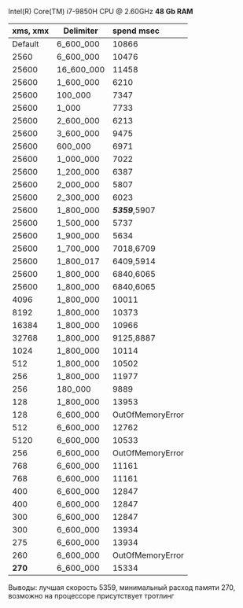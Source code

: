 Intel(R) Core(TM) i7-9850H CPU @ 2.60GHz  **48 Gb RAM**


| xms, xmx | Delimiter   | spend msec       |
|----------|-------------|:-----------------|
| Default  | 6_600_000   | 10866            |
| 2560     | 6_600_000   | 10476            |
| 25600    | 16_600_000  | 11458            |
| 25600    | 1_600_000   | 6210             |
| 25600    | 100_000     | 7347             |
| 25600    | 1_000       | 7733             |
| 25600    | 2_600_000   | 6213             |
| 25600    | 3_600_000   | 9475             |
| 25600    | 600_000     | 6971             |
| 25600    | 1_000_000   | 7022             |
| 25600    | 1_200_000   | 6387             |
| 25600    | 2_000_000   | 5807             |
| 25600    | 2_300_000   | 6023             |
| 25600    | 1_800_000   | ***5359***,5907  | 
| 25600    | 1_500_000   | 5737             |
| 25600    | 1_900_000   | 5634             |
| 25600    | 1_700_000   | 7018,6709        |
| 25600    | 1_800_017   | 6409,5914        |
| 25600    | 1_800_000   | 6840,6065        |
| 25600    | 1_800_000   | 6840,6065        |
| 4096     | 1_800_000   | 10011            |
| 8192     | 1_800_000   | 10373            |
| 16384    | 1_800_000   | 10966            |
| 32768    | 1_800_000   | 9125,8887        | 
| 1024     | 1_800_000   | 10114            | 
| 512      | 1_800_000   | 10502            | 
| 256      | 1_800_000   | 11977            | 
| 256      | 180_000     | 9889             | 
| 128      | 1_800_000   | 13953            | 
| 128      | 6_600_000   | OutOfMemoryError | 
| 512      | 6_600_000   | 12762            | 
| 5120     | 6_600_000   | 10533            | 
| 256      | 6_600_000   | OutOfMemoryError | 
| 768      | 6_600_000   | 11161            | 
| 768      | 6_600_000   | 11161            | 
| 400      | 6_600_000   | 12847            | 
| 400      | 6_600_000   | 12847            | 
| 300      | 6_600_000   | 12847            | 
| 300      | 6_600_000   | 13934            | 
| 275      | 6_600_000   | 13934            | 
| 260      | 6_600_000   | OutOfMemoryError | 
| **270**  | 6_600_000   | 15334            | 


Выводы: лучшая скорость 5359, минимальный расход памяти 270, возможно на процессоре присутствует тротлинг
